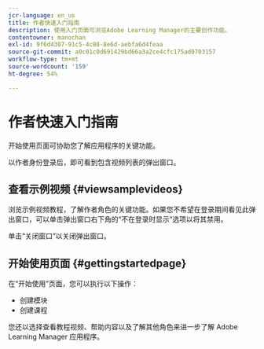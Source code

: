 ```yaml
---
jcr-language: en_us
title: 作者快速入门指南
description: 使用入门页面可浏览Adobe Learning Manager的主要创作功能。
contentowner: manochan
exl-id: 9f6d4307-91c5-4c80-8e6d-aebfa6d4feaa
source-git-commit: a0c01c0d691429bd66a3a2ce4cfc175ad0703157
workflow-type: tm+mt
source-wordcount: '159'
ht-degree: 54%

---
```


# 作者快速入门指南

开始使用页面可协助您了解应用程序的关键功能。

以作者身份登录后，即可看到包含视频列表的弹出窗口。

## 查看示例视频 {#viewsamplevideos}

浏览示例视频教程，了解作者角色的关键功能。如果您不希望在登录期间看见此弹出窗口，可以单击弹出窗口右下角的“不在登录时显示”选项以将其禁用。

单击“关闭窗口”以关闭弹出窗口。

<!--![](assets/welcome-videos.png)-->

## 开始使用页面 {#gettingstartedpage}

在“开始使用”页面，您可以执行以下操作：

* 创建模块
* 创建课程

您还以选择查看教程视频、帮助内容以及了解其他角色来进一步了解 Adobe Learning Manager 应用程序。

<!--![](assets/author-experienceprime.png)-->
